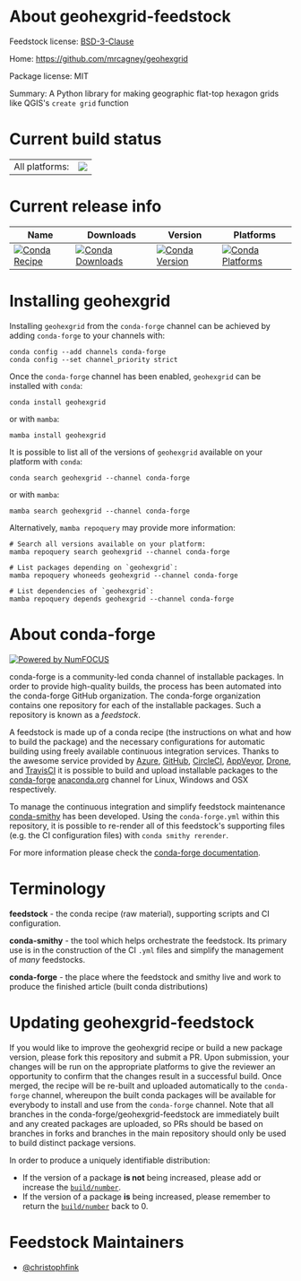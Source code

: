 About geohexgrid-feedstock
==========================

Feedstock license: [BSD-3-Clause](https://github.com/conda-forge/geohexgrid-feedstock/blob/main/LICENSE.txt)

Home: https://github.com/mrcagney/geohexgrid

Package license: MIT

Summary: A Python library for making geographic flat-top hexagon grids like QGIS's `create grid` function

Current build status
====================


<table><tr><td>All platforms:</td>
    <td>
      <a href="https://dev.azure.com/conda-forge/feedstock-builds/_build/latest?definitionId=25042&branchName=main">
        <img src="https://dev.azure.com/conda-forge/feedstock-builds/_apis/build/status/geohexgrid-feedstock?branchName=main">
      </a>
    </td>
  </tr>
</table>

Current release info
====================

| Name | Downloads | Version | Platforms |
| --- | --- | --- | --- |
| [![Conda Recipe](https://img.shields.io/badge/recipe-geohexgrid-green.svg)](https://anaconda.org/conda-forge/geohexgrid) | [![Conda Downloads](https://img.shields.io/conda/dn/conda-forge/geohexgrid.svg)](https://anaconda.org/conda-forge/geohexgrid) | [![Conda Version](https://img.shields.io/conda/vn/conda-forge/geohexgrid.svg)](https://anaconda.org/conda-forge/geohexgrid) | [![Conda Platforms](https://img.shields.io/conda/pn/conda-forge/geohexgrid.svg)](https://anaconda.org/conda-forge/geohexgrid) |

Installing geohexgrid
=====================

Installing `geohexgrid` from the `conda-forge` channel can be achieved by adding `conda-forge` to your channels with:

```
conda config --add channels conda-forge
conda config --set channel_priority strict
```

Once the `conda-forge` channel has been enabled, `geohexgrid` can be installed with `conda`:

```
conda install geohexgrid
```

or with `mamba`:

```
mamba install geohexgrid
```

It is possible to list all of the versions of `geohexgrid` available on your platform with `conda`:

```
conda search geohexgrid --channel conda-forge
```

or with `mamba`:

```
mamba search geohexgrid --channel conda-forge
```

Alternatively, `mamba repoquery` may provide more information:

```
# Search all versions available on your platform:
mamba repoquery search geohexgrid --channel conda-forge

# List packages depending on `geohexgrid`:
mamba repoquery whoneeds geohexgrid --channel conda-forge

# List dependencies of `geohexgrid`:
mamba repoquery depends geohexgrid --channel conda-forge
```


About conda-forge
=================

[![Powered by
NumFOCUS](https://img.shields.io/badge/powered%20by-NumFOCUS-orange.svg?style=flat&colorA=E1523D&colorB=007D8A)](https://numfocus.org)

conda-forge is a community-led conda channel of installable packages.
In order to provide high-quality builds, the process has been automated into the
conda-forge GitHub organization. The conda-forge organization contains one repository
for each of the installable packages. Such a repository is known as a *feedstock*.

A feedstock is made up of a conda recipe (the instructions on what and how to build
the package) and the necessary configurations for automatic building using freely
available continuous integration services. Thanks to the awesome service provided by
[Azure](https://azure.microsoft.com/en-us/services/devops/), [GitHub](https://github.com/),
[CircleCI](https://circleci.com/), [AppVeyor](https://www.appveyor.com/),
[Drone](https://cloud.drone.io/welcome), and [TravisCI](https://travis-ci.com/)
it is possible to build and upload installable packages to the
[conda-forge](https://anaconda.org/conda-forge) [anaconda.org](https://anaconda.org/)
channel for Linux, Windows and OSX respectively.

To manage the continuous integration and simplify feedstock maintenance
[conda-smithy](https://github.com/conda-forge/conda-smithy) has been developed.
Using the ``conda-forge.yml`` within this repository, it is possible to re-render all of
this feedstock's supporting files (e.g. the CI configuration files) with ``conda smithy rerender``.

For more information please check the [conda-forge documentation](https://conda-forge.org/docs/).

Terminology
===========

**feedstock** - the conda recipe (raw material), supporting scripts and CI configuration.

**conda-smithy** - the tool which helps orchestrate the feedstock.
                   Its primary use is in the construction of the CI ``.yml`` files
                   and simplify the management of *many* feedstocks.

**conda-forge** - the place where the feedstock and smithy live and work to
                  produce the finished article (built conda distributions)


Updating geohexgrid-feedstock
=============================

If you would like to improve the geohexgrid recipe or build a new
package version, please fork this repository and submit a PR. Upon submission,
your changes will be run on the appropriate platforms to give the reviewer an
opportunity to confirm that the changes result in a successful build. Once
merged, the recipe will be re-built and uploaded automatically to the
`conda-forge` channel, whereupon the built conda packages will be available for
everybody to install and use from the `conda-forge` channel.
Note that all branches in the conda-forge/geohexgrid-feedstock are
immediately built and any created packages are uploaded, so PRs should be based
on branches in forks and branches in the main repository should only be used to
build distinct package versions.

In order to produce a uniquely identifiable distribution:
 * If the version of a package **is not** being increased, please add or increase
   the [``build/number``](https://docs.conda.io/projects/conda-build/en/latest/resources/define-metadata.html#build-number-and-string).
 * If the version of a package **is** being increased, please remember to return
   the [``build/number``](https://docs.conda.io/projects/conda-build/en/latest/resources/define-metadata.html#build-number-and-string)
   back to 0.

Feedstock Maintainers
=====================

* [@christophfink](https://github.com/christophfink/)

